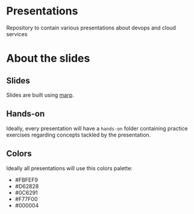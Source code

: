 # Presentations
Repository to contain various presentations about devops and cloud services



# About the slides

## Slides

Slides are built using [marp](https://marp.app/).

## Hands-on

Ideally, every presentation will have a `hands-on` folder containing practice exercises regarding concepts tackled by the presentation.

## Colors

Ideally all presentations will use this colors palette:

- #FBFEF9
- #D62828
- #0C6291
- #F77F00
- #000004
